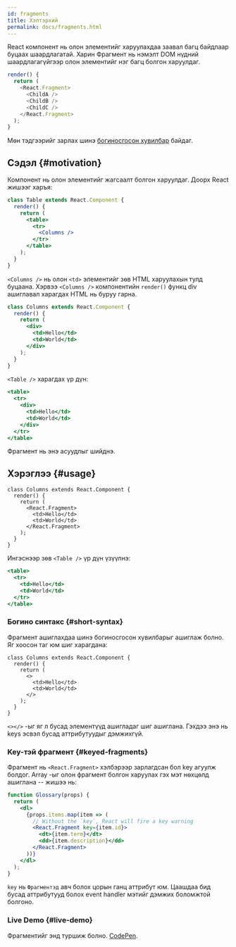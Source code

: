 ```yaml
---
id: fragments
title: Хэлтэрхий
permalink: docs/fragments.html
---
```


React компонент нь олон элементийг харуулахдаа заавал багц байдлаар буцаах шаардлагатай. Харин Фрагмент нь нэмэлт DOM нүдний шаардлагагүйгээр олон элементийг нэг багц болгон харуулдаг.

```js
render() {
  return (
    <React.Fragment>
      <ChildA />
      <ChildB />
      <ChildC />
    </React.Fragment>
  );
}
```

Мѳн тэдгээрийг зарлах шинэ [богиносгосон хувилбар](#short-syntax) байдаг.

## Сэдэл {#motivation}

Компонент нь олон элементийг жагсаалт болгон харуулдаг. Доорх React жишээг харъя:

```jsx
class Table extends React.Component {
  render() {
    return (
      <table>
        <tr>
          <Columns />
        </tr>
      </table>
    );
  }
}
```

`<Columns />` нь олон `<td>` элементийг зѳв HTML харуулахын тулд буцаана. Хэрвээ `<Columns />` компонентийн `render()` функц div ашиглавал харагдах HTML нь буруу гарна.

```jsx
class Columns extends React.Component {
  render() {
    return (
      <div>
        <td>Hello</td>
        <td>World</td>
      </div>
    );
  }
}
```

`<Table />` харагдах үр дүн:

```jsx
<table>
  <tr>
    <div>
      <td>Hello</td>
      <td>World</td>
    </div>
  </tr>
</table>
```

Фрагмент нь энэ асуудлыг шийднэ.

## Хэрэглээ {#usage}

```jsx{4,7}
class Columns extends React.Component {
  render() {
    return (
      <React.Fragment>
        <td>Hello</td>
        <td>World</td>
      </React.Fragment>
    );
  }
}
```

Ингэснээр зѳв `<Table />` үр дүн үзүүлнэ:

```jsx
<table>
  <tr>
    <td>Hello</td>
    <td>World</td>
  </tr>
</table>
```

### Богино синтакс {#short-syntax}

Фрагмент ашиглахдаа шинэ богиносгосон хувилбарыг ашиглаж болно. Яг хоосон таг юм шиг харагдана:

```jsx{4,7}
class Columns extends React.Component {
  render() {
    return (
      <>
        <td>Hello</td>
        <td>World</td>
      </>
    );
  }
}
```

`<></>` -ыг яг л бусад элементүүд ашигладаг шиг ашиглана. Гэхдээ энэ нь keys эсвэл бусад аттрибутуудыг дэмжихгүй.

### Key-тэй фрагмент {#keyed-fragments}

Фрагмент нь `<React.Fragment>` хэлбэрээр зарлагдсан бол key агуулж болдог. Array -ыг олон фрагмент болгон харуулах гэх мэт нѳхцѳлд ашиглана -- жишээ нь:

```jsx
function Glossary(props) {
  return (
    <dl>
      {props.items.map(item => (
        // Without the `key`, React will fire a key warning
        <React.Fragment key={item.id}>
          <dt>{item.term}</dt>
          <dd>{item.description}</dd>
        </React.Fragment>
      ))}
    </dl>
  );
}
```

`key` нь `Фрагментэд` авч болох цорын ганц аттрибут юм. Цаашдаа бид бусад аттрибутууд болох event handler мэтийг дэмжих боломжтой болгоно.

### Live Demo {#live-demo}

Фрагментийг энд туршиж болно. [CodePen](https://codepen.io/reactjs/pen/VrEbjE?editors=1000).

